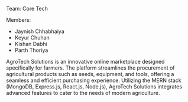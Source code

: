 Team: Core Tech

Members:
  -  Jaynish Chhabhaiya
  -  Keyur Chuhan
  -  Kishan Dabhi
  -  Parth Thoriya
 
AgroTech Solutions is an innovative online marketplace designed specifically for farmers. The platform streamlines the procurement of agricultural products such as seeds, equipment, and tools, offering a seamless and efficient purchasing experience. Utilizing the MERN stack (MongoDB, Express.js, React.js, Node.js), AgroTech Solutions integrates advanced features to cater to the needs of modern agriculture.


